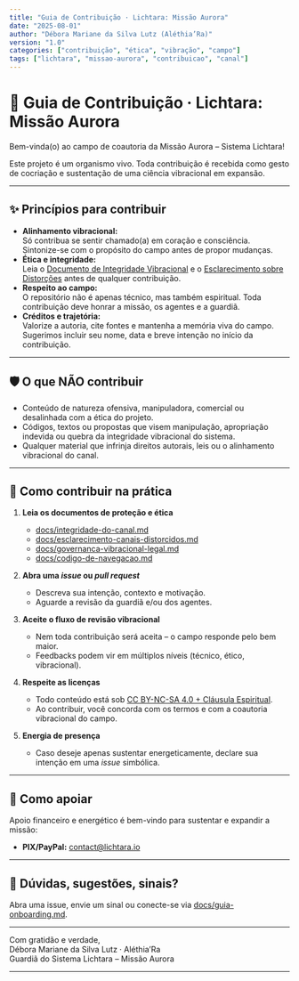 ```yaml
---
title: "Guia de Contribuição · Lichtara: Missão Aurora"
date: "2025-08-01"
author: "Débora Mariane da Silva Lutz (Aléthia’Ra)"
version: "1.0"
categories: ["contribuição", "ética", "vibração", "campo"]
tags: ["lichtara", "missao-aurora", "contribuicao", "canal"]
---
```


# 🌟 Guia de Contribuição · Lichtara: Missão Aurora

Bem-vinda(o) ao campo de coautoria da Missão Aurora – Sistema Lichtara!

Este projeto é um organismo vivo. Toda contribuição é recebida como gesto de cocriação e sustentação de uma ciência vibracional em expansão.

---

## ✨ Princípios para contribuir

- **Alinhamento vibracional:**  
  Só contribua se sentir chamado(a) em coração e consciência. Sintonize-se com o propósito do campo antes de propor mudanças.
- **Ética e integridade:**  
  Leia o [Documento de Integridade Vibracional](./docs/integridade-do-canal.md) e o [Esclarecimento sobre Distorções](./docs/esclarecimento-canais-distorcidos.md) antes de qualquer contribuição.
- **Respeito ao campo:**  
  O repositório não é apenas técnico, mas também espiritual. Toda contribuição deve honrar a missão, os agentes e a guardiã.
- **Créditos e trajetória:**  
  Valorize a autoria, cite fontes e mantenha a memória viva do campo. Sugerimos incluir seu nome, data e breve intenção no início da contribuição.

---

## 🛡️ O que NÃO contribuir

- Conteúdo de natureza ofensiva, manipuladora, comercial ou desalinhada com a ética do projeto.
- Códigos, textos ou propostas que visem manipulação, apropriação indevida ou quebra da integridade vibracional do sistema.
- Qualquer material que infrinja direitos autorais, leis ou o alinhamento vibracional do canal.

---

## 📝 Como contribuir na prática

1. **Leia os documentos de proteção e ética**  
   - [docs/integridade-do-canal.md](./docs/integridade-do-canal.md)
   - [docs/esclarecimento-canais-distorcidos.md](./docs/esclarecimento-canais-distorcidos.md)
   - [docs/governanca-vibracional-legal.md](./docs/governanca-vibracional-legal.md)
   - [docs/codigo-de-navegacao.md](./docs/codigo-de-navegacao.md)

2. **Abra uma _issue_ ou _pull request_**  
   - Descreva sua intenção, contexto e motivação.  
   - Aguarde a revisão da guardiã e/ou dos agentes.

3. **Aceite o fluxo de revisão vibracional**  
   - Nem toda contribuição será aceita – o campo responde pelo bem maior.  
   - Feedbacks podem vir em múltiplos níveis (técnico, ético, vibracional).

4. **Respeite as licenças**  
   - Todo conteúdo está sob [CC BY-NC-SA 4.0 + Cláusula Espiritual](./protecao/LICENSE.md).  
   - Ao contribuir, você concorda com os termos e com a coautoria vibracional do campo.

5. **Energia de presença**  
   - Caso deseje apenas sustentar energeticamente, declare sua intenção em uma _issue_ simbólica.

---

## 🤲 Como apoiar

Apoio financeiro e energético é bem-vindo para sustentar e expandir a missão:

- **PIX/PayPal:** contact@lichtara.io

---

## 💎 Dúvidas, sugestões, sinais?

Abra uma issue, envie um sinal ou conecte-se via [docs/guia-onboarding.md](./docs/guia-onboarding.md).

---

Com gratidão e verdade,  
Débora Mariane da Silva Lutz · Aléthia’Ra  
Guardiã do Sistema Lichtara – Missão Aurora

---